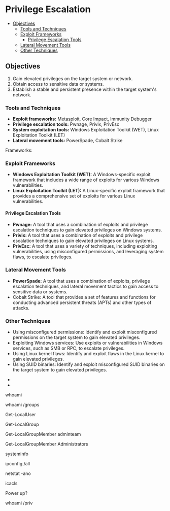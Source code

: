 # Privilege Escalation
* [Objectives](#objectives)
    * [Tools and Techniques](#tools-and-techniques)
    * [Exploit Frameworks](#exploit-frameworks)
        * [Privilege Escalation Tools](#privilege-escalation-tools)
    * [Lateral Movement Tools](#lateral-movement-tools)
    * [Other Techniques](#other-techniques)

## Objectives

1. Gain elevated privileges on the target system or network.
2. Obtain access to sensitive data or systems.
3. Establish a stable and persistent presence within the target system's network.

### Tools and Techniques

- **Exploit frameworks:** Metasploit, Core Impact, Immunity Debugger
- **Privilege escalation tools:** Pwnage, Privix, PrivEsc
- **System exploitation tools:** Windows Exploitation Toolkit (WET), Linux Exploitation Toolkit (LET)
- **Lateral movement tools:** PowerSpade, Cobalt Strike

Frameworks:

### Exploit Frameworks

- **Windows Exploitation Toolkit (WET):** A Windows-specific exploit framework that includes a wide range of exploits for various Windows vulnerabilities.
- **Linux Exploitation Toolkit (LET):** A Linux-specific exploit framework that provides a comprehensive set of exploits for various Linux vulnerabilities.

#### Privilege Escalation Tools

- **Pwnage:** A tool that uses a combination of exploits and privilege escalation techniques to gain elevated privileges on Windows systems.
- **Privix:** A tool that uses a combination of exploits and privilege escalation techniques to gain elevated privileges on Linux systems.
- **PrivEsc:** A tool that uses a variety of techniques, including exploiting vulnerabilities, using misconfigured permissions, and leveraging system flaws, to escalate privileges.

### Lateral Movement Tools

- **PowerSpade:** A tool that uses a combination of exploits, privilege escalation techniques, and lateral movement tactics to gain access to sensitive data or systems.
- Cobalt Strike: A tool that provides a set of features and functions for conducting advanced persistent threats (APTs) and other types of attacks.

### Other Techniques

+ Using misconfigured permissions: Identify and exploit misconfigured permissions on the target system to gain elevated privileges.
+ Exploiting Windows services: Use exploits or vulnerabilities in Windows services, such as SMB or RPC, to escalate privileges.
+ Using Linux kernel flaws: Identify and exploit flaws in the Linux kernel to gain elevated privileges.
+ Using SUID binaries: Identify and exploit misconfigured SUID binaries on the target system to gain elevated privileges.

- 
- 

whoami

whoami /groups

Get-LocalUser

Get-LocalGroup

Get-LocalGroupMember adminteam

Get-LocalGroupMember Administrators

systeminfo

ipconfig /all 

netstat -ano

icacls

Power up?  

whoami /priv